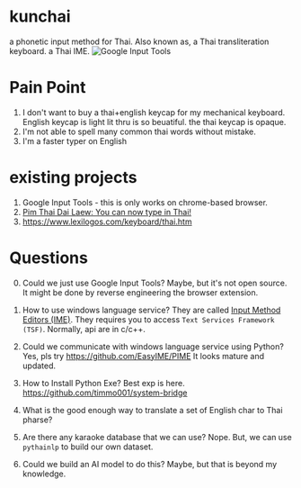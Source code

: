 # kunchai
a phonetic input method for Thai. Also known as, a Thai transliteration keyboard. a Thai IME.
![Google Input Tools](Assets/Animation.gif)

# Pain Point
1. I don't want to buy a thai+english keycap for my mechanical keyboard. English keycap is light lit thru is so beuatiful. the thai keycap is opaque.
2. I'm not able to spell many common thai words without mistake. 
3. I'm a faster typer on English

# existing projects
1. Google Input Tools - this is only works on chrome-based browser.
2. [Pim Thai Dai Laew: You can now type in Thai!](https://blog.google/around-the-globe/google-asia/pim-thai-dai-laew-you-can-now-type-in/)
3. <https://www.lexilogos.com/keyboard/thai.htm>


# Questions 
0. Could we just use Google Input Tools?
Maybe, but it's not open source. It might be done by reverse engineering the browser extension.

1. How to use windows language service? 
They are called [Input Method Editors (IME)](https://learn.microsoft.com/en-us/windows/apps/design/input/input-method-editors).
They requires you to access  `Text Services Framework (TSF)`. Normally, api are in c/c++.

1. Could we communicate with windows language service using Python?
Yes, pls try <https://github.com/EasyIME/PIME> It looks mature and updated.

1. How to Install Python Exe? Best exp is here. <https://github.com/timmo001/system-bridge>
2. What is the good enough way to translate a set of English char to Thai pharse?
3. Are there any karaoke database that we can use?
Nope. But, we can use `pythainlp` to build our own dataset.

1. Could we build an AI model to do this?
Maybe, but that is beyond my knowledge.

